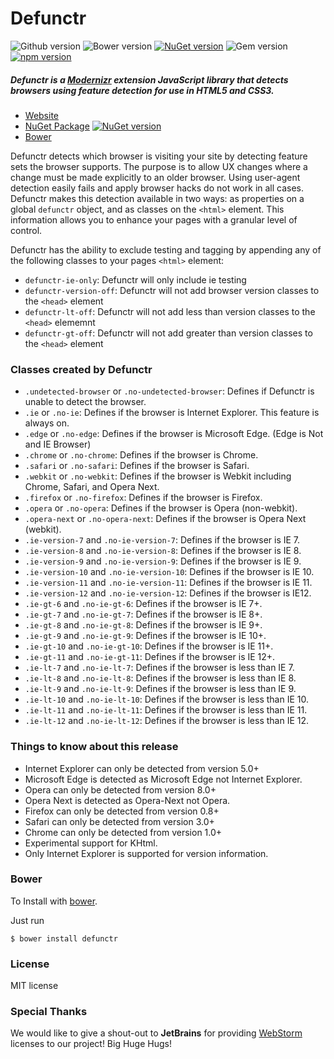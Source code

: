 
# Defunctr
![Github version](https://img.shields.io/github/release/cinecove/defunctr.svg) ![Bower version](https://img.shields.io/bower/v/defunctr.svg)  [![NuGet version](https://img.shields.io/nuget/v/defunctr.svg)](https://www.nuget.org/packages/defunctr)  ![Gem version](https://img.shields.io/gem/v/defunctr.svg) [![npm version](https://img.shields.io/npm/v/defunctr.svg)](https://www.npmjs.com/package/defunctr)




##### Defunctr is a [Modernizr](http://www.modernizr.com) extension JavaScript library that detects browsers using feature detection for use in HTML5 and CSS3.

- [Website](http://github.com/cinecove/defunctr)
- [NuGet Package](https://www.nuget.org/packages/Defunctr/) [![NuGet version](https://img.shields.io/nuget/dt/defunctr.svg?label=downloads)](https://www.nuget.org/packages/defunctr)
- [Bower](#bower)

Defunctr detects which browser is visiting your site by detecting feature sets the browser supports. The purpose is to allow UX changes where a change must be made explicitly to an older browser. Using
user-agent detection easily fails and apply browser hacks do not work in all cases. Defunctr makes this detection available in two ways: as properties on a global `defunctr` object, and as classes on the
`<html>` element. This information allows you to enhance your pages with a granular level of control.

Defunctr has the ability to exclude testing and tagging by appending any of the following classes to your pages `<html>` element:

* `defunctr-ie-only`: Defunctr will only include ie testing
* `defunctr-version-off`: Defunctr will not add browser version classes to the `<head>` element
* `defunctr-lt-off`: Defunctr will not add less than version classes to the `<head>` elememnt
* `defunctr-gt-off`: Defunctr will not add greater than version classes to the `<head>` element

### Classes created by Defunctr

* `.undetected-browser` or `.no-undetected-browser`: Defines if Defunctr is unable to detect the browser.
* `.ie` or `.no-ie`: Defines if the browser is Internet Explorer. This feature is always on.
* `.edge` or `.no-edge`: Defines if the browser is Microsoft Edge. (Edge is Not and IE Browser)
* `.chrome` or `.no-chrome`: Defines if the browser is Chrome.
* `.safari` or `.no-safari`: Defines if the browser is Safari.
* `.webkit` or `.no-webkit`: Defines if the browser is Webkit including Chrome, Safari, and Opera Next.
* `.firefox` or `.no-firefox`: Defines if the browser is Firefox.
* `.opera` or `.no-opera`: Defines if the browser is Opera (non-webkit).
*  `.opera-next` or `.no-opera-next`: Defines if the browser is Opera Next (webkit).
* `.ie-version-7` and `.no-ie-version-7`: Defines if the browser is IE 7.
* `.ie-version-8` and `.no-ie-version-8`: Defines if the browser is IE 8.
* `.ie-version-9` and `.no-ie-version-9`: Defines if the browser is IE 9.
* `.ie-version-10` and `.no-ie-version-10`: Defines if the browser is IE 10.
* `.ie-version-11` and `.no-ie-version-11`: Defines if the browser is IE 11.
* `.ie-version-12` and `.no-ie-version-12`: Defines if the browser is IE12.
* `.ie-gt-6` and `.no-ie-gt-6`: Defines if the browser is IE 7+.
* `.ie-gt-7` and `.no-ie-gt-7`: Defines if the browser is IE 8+.
* `.ie-gt-8` and `.no-ie-gt-8`: Defines if the browser is IE 9+.
* `.ie-gt-9` and `.no-ie-gt-9`: Defines if the browser is IE 10+.
* `.ie-gt-10` and `.no-ie-gt-10`: Defines if the browser is IE 11+.
* `.ie-gt-11` and `.no-ie-gt-11`: Defines if the browser is IE 12+.
* `.ie-lt-7` and `.no-ie-lt-7`: Defines if the browser is less than IE 7.
* `.ie-lt-8` and `.no-ie-lt-8`: Defines if the browser is less than IE 8.
* `.ie-lt-9` and `.no-ie-lt-9`: Defines if the browser is less than IE 9.
* `.ie-lt-10` and `.no-ie-lt-10`: Defines if the browser is less than IE 10.
* `.ie-lt-11` and `.no-ie-lt-11`: Defines if the browser is less than IE 11.
* `.ie-lt-12` and `.no-ie-lt-12`: Defines if the browser is less than IE 12.

### Things to know about this release

* Internet Explorer can only be detected from version 5.0+
* Microsoft Edge is detected as Microsoft Edge not Internet Explorer.
* Opera can only be detected from version 8.0+
* Opera Next is detected as Opera-Next not Opera.
* Firefox can only be detected from version 0.8+
* Safari can only be detected from version 3.0+
* Chrome can only be detected from version 1.0+
* Experimental support for KHtml.
* Only Internet Explorer is supported for version information.

### Bower
To Install with [bower](http://bower.io/).

Just run

    $ bower install defunctr


### License

MIT license

### Special Thanks

We would like to give a shout-out to **JetBrains** for providing [WebStorm](https://www.jetbrains.com/webstorm/) licenses to our project! Big Huge Hugs!
